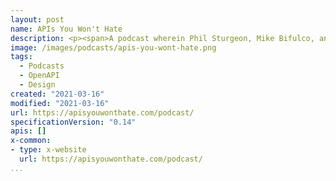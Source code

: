 ```yaml
---
layout: post
name: APIs You Won't Hate
description: <p><span>A podcast wherein Phil Sturgeon, Mike Bifulco, and Matt Trask talk about news in the world of building and designing APIs, bikes, and climate awareness.</span></p>
image: /images/podcasts/apis-you-wont-hate.png
tags:
  - Podcasts
  - OpenAPI
  - Design
created: "2021-03-16"
modified: "2021-03-16"
url: https://apisyouwonthate.com/podcast/
specificationVersion: "0.14"
apis: []
x-common:
- type: x-website
  url: https://apisyouwonthate.com/podcast/
...
```


